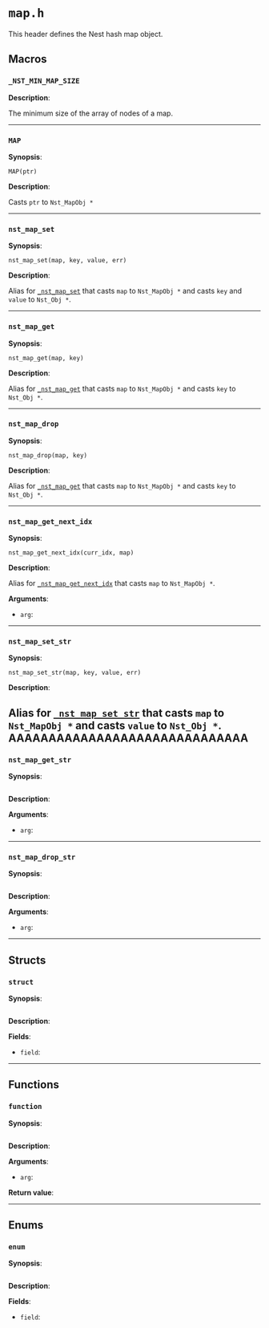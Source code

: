 # `map.h`

This header defines the Nest hash map object.

## Macros

### `_NST_MIN_MAP_SIZE`

**Description**:

The minimum size of the array of nodes of a map.

---

### `MAP`

**Synopsis**:

```better-c
MAP(ptr)
```

**Description**:

Casts `ptr` to `Nst_MapObj *`

---

### `nst_map_set`

**Synopsis**:

```better-c
nst_map_set(map, key, value, err)
```

**Description**:

Alias for [`_nst_map_set`](#_nst_map_set) that casts `map` to `Nst_MapObj *` and
casts `key` and `value` to `Nst_Obj *`.

---

### `nst_map_get`

**Synopsis**:

```better-c
nst_map_get(map, key)
```

**Description**:

Alias for [`_nst_map_get`](#_nst_map_get) that casts `map` to `Nst_MapObj *` and
casts `key` to `Nst_Obj *`.

---

### `nst_map_drop`

**Synopsis**:

```better-c
nst_map_drop(map, key)
```

**Description**:

Alias for [`_nst_map_get`](#_nst_map_drop) that casts `map` to `Nst_MapObj *`
and casts `key` to `Nst_Obj *`.

---

### `nst_map_get_next_idx`

**Synopsis**:

```better-c
nst_map_get_next_idx(curr_idx, map)
```

**Description**:

Alias for [`_nst_map_get_next_idx`](#_nst_map_get_next_idx) that casts `map` to
`Nst_MapObj *`.

**Arguments**:

- `arg`:

---

### `nst_map_set_str`

**Synopsis**:

```better-c
nst_map_set_str(map, key, value, err)
```

**Description**:

Alias for [`_nst_map_set_str`](#_nst_map_set_str) that casts `map` to `Nst_MapObj *` and
casts `value` to `Nst_Obj *`.
AAAAAAAAAAAAAAAAAAAAAAAAAAAAAA
---

### `nst_map_get_str`

**Synopsis**:

```better-c
```

**Description**:



**Arguments**:

- `arg`:

---

### `nst_map_drop_str`

**Synopsis**:

```better-c
```

**Description**:



**Arguments**:

- `arg`:

---

## Structs

### `struct`

**Synopsis**:

```better-c
```

**Description**:



**Fields**:

- `field`:

---

## Functions

### `function`

**Synopsis**:

```better-c
```

**Description**:



**Arguments**:

- `arg`:

**Return value**:

---

## Enums

### `enum`

**Synopsis**:

```better-c
```

**Description**:



**Fields**:

- `field`:
